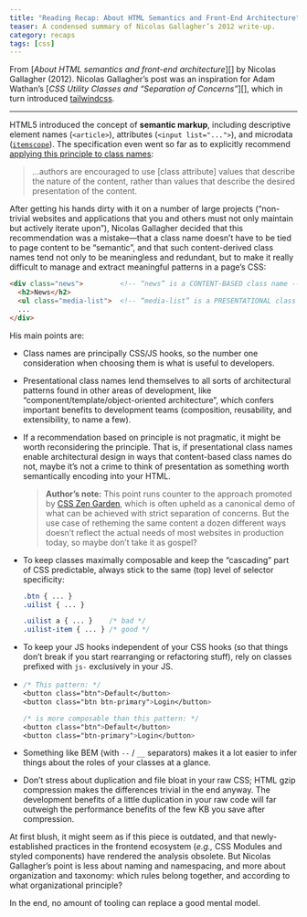 ```yaml
---
title: "Reading Recap: About HTML Semantics and Front-End Architecture"
teaser: A condensed summary of Nicolas Gallagher’s 2012 write-up.
category: recaps
tags: [css]
---
```


From [_About HTML semantics and front-end architecture_][] by Nicolas Gallagher (2012).
Nicolas Gallagher’s post was an inspiration for Adam Wathan’s
[_CSS Utility Classes and “Separation of Concerns”_][],
which in turn introduced [tailwindcss][].

---

HTML5 introduced the concept of **semantic markup**, including descriptive
element names (`<article>`), attributes (`<input list="...">`), and microdata
([`itemscope`][]). The specification even went so far as to explicitly
recommend [applying this principle to class names][]:

> …authors are encouraged to use [class attribute] values that describe the
> nature of the content, rather than values that describe the desired
> presentation of the content.

After getting his hands dirty with it on a number of large projects
(“non-trivial websites and applications that you and others must not only
maintain but actively iterate upon”), Nicolas Gallagher decided that this
recommendation was a mistake—that a class name doesn’t have to be tied to page
content to be “semantic”, and that such content-derived class names tend not
only to be meaningless and redundant, but to make it really difficult to
manage and extract meaningful patterns in a page’s CSS:

```html
<div class="news">         <!-- “news” is a CONTENT-BASED class name -->
  <h2>News</h2>
  <ul class="media-list">  <!-- “media-list” is a PRESENTATIONAL class name -->
  ...
</div>
```

His main points are:

* Class names are principally CSS/JS hooks,
  so the number one consideration when choosing them
  is what is useful to developers.

* Presentational class names lend themselves to all sorts of architectural
  patterns found in other areas of development,
  like “component/template/object-oriented architecture”,
  which confers important benefits to development teams
  (composition, reusability, and extensibility, to name a few).

* If a recommendation based on principle is not pragmatic,
  it might be worth reconsidering the principle.
  That is, if presentational class names enable architectural design
  in ways that content-based class names do not,
  maybe it’s not a crime to think of presentation as something
  worth semantically encoding into your HTML.

  > **Author’s note:** This point runs counter to the approach promoted by
  > [CSS Zen Garden][], which is often upheld as a canonical demo of what can
  > be achieved with strict separation of concerns. But the use case of
  > retheming the same content a dozen different ways doesn’t reflect the
  > actual needs of most websites in production today, so maybe don’t take it
  > as gospel?

* To keep classes maximally composable
  and keep the “cascading” part of CSS predictable,
  always stick to the same (top) level of selector specificity:

  ```css
  .btn { ... }
  .uilist { ... }

  .uilist a { ... }    /* bad */
  .uilist-item { ... } /* good */
  ```

* To keep your JS hooks independent of your CSS hooks
  (so that things don’t break if you start rearranging or refactoring stuff),
  rely on classes prefixed with `js-` exclusively in your JS.

* ```css
  /* This pattern: */
  <button class="btn">Default</button>
  <button class="btn btn-primary">Login</button>

  /* is more composable than this pattern: */
  <button class="btn">Default</button>
  <button class="btn-primary">Login</button>
  ```

* Something like BEM (with `--` / `__` separators) makes it a lot easier
  to infer things about the roles of your classes at a glance.

* Don’t stress about duplication and file bloat in your raw CSS;
  HTML gzip compression makes the differences trivial in the end anyway.
  The development benefits of a little duplication in your raw code will far
  outweigh the performance benefits of the few KB you save after compression.

At first blush, it might seem as if this piece is outdated,
and that newly-established practices in the frontend ecosystem
(_e.g.,_ CSS Modules and styled components)
have rendered the analysis obsolete.
But Nicolas Gallagher’s point is less about naming and namespacing,
and more about organization and taxonomy:
which rules belong together, and according to what organizational principle?

In the end, no amount of tooling can replace a good mental model.

[About HTML semantics and front-end architecture]: http://nicolasgallagher.com/about-html-semantics-front-end-architecture/
[CSS Utility Classes and “Separation of Concerns”]: https://adamwathan.me/css-utility-classes-and-separation-of-concerns/
[tailwindcss]: https://tailwindcss.com/
[`itemscope`]: https://developer.mozilla.org/docs/Web/HTML/Global_attributes/itemscope
[applying this principle to class names]: http://dev.w3.org/html5/spec/global-attributes.html#classes
[CSS Zen Garden]: http://www.csszengarden.com/
